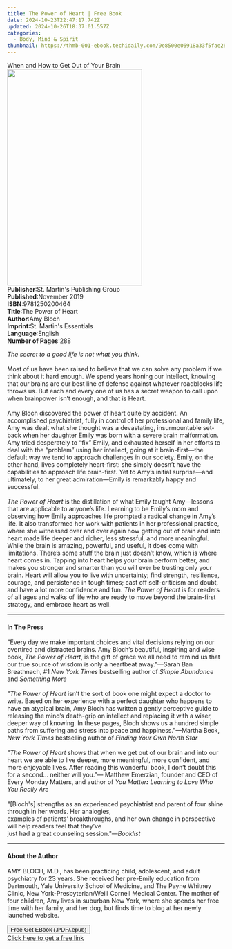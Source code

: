```yaml
---
title: The Power of Heart | Free Book
date: 2024-10-23T22:47:17.742Z
updated: 2024-10-26T18:37:01.557Z
categories:
  - Body, Mind & Spirit
thumbnail: https://thmb-001-ebook.techidaily.com/9e8500e06918a33f5fae28297baaaad5dd0514a27f8b7d4b93f2455287ebccb8.jpg
---
```

<main id="book-container">
  <div class="flex flex-col">
    <div class="book-brief flex-1 py-6 px-4 sm:p-6 md:py-10 md:px-8">
      <!-- brief-->
      <div class="book-brief-main">When and How to Get Out of Your Brain</div>
    </div>
    <div
      class="book-meta-info flex-1 grid gap-4 col-start-1 col-end-3 row-start-1 sm:mb-6 sm:grid-cols-4 lg:gap-6 lg:col-start-2 lg:row-end-6 lg:row-span-6 lg:mb-0"
    >
      <div
        class="book-meta-info-left place-content-center mt-4 p-4 text-sm leading-6 col-start-2 col-span-2 dark:text-slate-400"
      >
        <img
          class="w-full h-500 object-cover rounded-lg sm:h-255 sm:col-span-2 lg:col-span-full"
          src="https://img-001-ebook.techidaily.com/ac965a304127e831ef3a430c7605d8a18d81a1576b121fdc1f5ce7e37b91647a.jpg"
          alt=""
          width="312"
          height="500"
        />
      </div>
      <div
        class="book-meta-info-right mt-2 col-start-1 row-start-2 col-span-3 self-center"
      >
        <!-- meta data  -->
        <div class="flex flex-col px-4 md:px-8">
          <div class="flex-1">
            <strong>Publisher</strong>:<span class="px-2"
              >St. Martin&#39;s Publishing Group</span
            >
          </div>
          <div class="flex-1">
            <strong>Published</strong>:<span class="px-2">November 2019</span>
          </div>
          <div class="flex-1">
            <strong>ISBN</strong>:<span class="px-2">9781250200464</span>
          </div>
          <div class="flex-1">
            <strong>Title</strong>:<span class="px-2">The Power of Heart</span>
          </div>
          <div class="flex-1">
            <strong>Author</strong>:<span class="px-2">Amy Bloch</span>
          </div>
          <div class="flex-1">
            <strong>Imprint</strong>:<span class="px-2"
              >St. Martin&#39;s Essentials</span
            >
          </div>
          <div class="flex-1">
            <strong>Language</strong>:<span class="px-2">English</span>
          </div>
          <div class="flex-1">
            <strong>Number of Pages</strong>:<span class="px-2">288</span>
          </div>
        </div>
      </div>
    </div>
    <div class="book-description flex-1 py-6 px-4 sm:p-6 md:py-10 md:px-8">
      <div class="book-description-main">
        <div accordion-content="" id="description">
          <p>
            <i>The secret to a good life is not what you think.</i><br /><br />
            Most of us have been raised to believe that we can solve any problem
            if we think about it hard enough. We spend years honing our
            intellect, knowing that our brains are our best line of defense
            against whatever roadblocks life throws us. But each and every one
            of us has a secret weapon to call upon when brainpower isn’t enough,
            and that is Heart. <br /><br />Amy Bloch discovered the power of
            heart quite by accident. An accomplished psychiatrist, fully in
            control of her professional and family life, Amy was dealt what she
            thought was a devastating, insurmountable set-back when her daughter
            Emily was born with a severe brain malformation. Amy tried
            desperately to “fix” Emily, and exhausted herself in her efforts to
            deal with the “problem” using her intellect, going at it
            brain-first—the default way we tend to approach challenges in our
            society. Emily, on the other hand, lives completely heart-first: she
            simply doesn’t have the capabilities to approach life brain-first.
            Yet to Amy’s initial surprise—and ultimately, to her great
            admiration—Emily is remarkably happy and successful. <br />
            <i
              ><br />
              The Power of Heart</i
            >
            is the distillation of what Emily taught Amy—lessons that are
            applicable to anyone’s life. Learning to be Emily’s mom and
            observing how Emily approaches life prompted a radical change in
            Amy’s life. It also transformed her work with patients in her
            professional practice, where she witnessed over and over again how
            getting out of brain and into heart made life deeper and richer,
            less stressful, and more meaningful. While the brain is amazing,
            powerful, and useful, it does come with limitations. There’s some
            stuff the brain just doesn’t know, which is where heart comes in.
            Tapping into heart helps your brain perform better, and makes you
            stronger and smarter than you will ever be trusting only your brain.
            Heart will allow you to live with uncertainty; find strength,
            resilience, courage, and persistence in tough times; cast off
            self-criticism and doubt, and have a lot more confidence and fun.
            <i>The Power of Heart</i> is for readers of all ages and walks of
            life who are ready to move beyond the brain-first strategy, and
            embrace heart as well.
          </p>
        </div>
        <div class="accordion-fader"></div>
      </div>
    </div>
    <div class="book-excerpts flex-1 py-6 px-4 sm:p-6 md:py-10 md:px-8">
      <!-- excerpts-->
      <div class="book-excerpts-main">
        <hr />
        <h4 class="placeholder placeholder-heading">
          <span>In The Press</span>
        </h4>
        <p></p>
        <p>
          "Every day we make important choices and vital decisions relying on
          our overtired and distracted brains. Amy Bloch’s beautiful, inspiring
          and wise book, <i>The Power of Heart</i>, is the gift of grace we all
          need to remind us that our true source of wisdom is only a heartbeat
          away."—Sarah Ban Breathnach, #1 <i>New York Times</i> bestselling
          author of <i>Simple Abundance</i> and
          <i>Something More<br /><br /></i>"<i>The Power of Heart</i> isn’t the
          sort of book one might expect a doctor to write. Based on her
          experience with a perfect daughter who happens to have an atypical
          brain, Amy Bloch has written a gently perceptive guide to releasing
          the mind’s death-grip on intellect and replacing it with a wiser,
          deeper way of knowing. In these pages, Bloch shows us a hundred simple
          paths from suffering and stress into peace and happiness."—Martha
          Beck, <i>New York Times</i> bestselling author of
          <i>Finding Your Own North Star <br /><br /></i>"<i
            >The Power of Heart</i
          >
          shows that when we get out of our brain and into our heart we are able
          to live deeper, more meaningful, more confident, and more enjoyable
          lives. After reading this wonderful book, I don’t doubt this for a
          second… neither will you."— Matthew Emerzian, founder and CEO of Every
          Monday Matters, and author of
          <i>You Matter<b>:</b> Learning to Love Who You Really Are</i> <br /><i
            ><br />"</i
          >[Bloch's] strengths as an experienced psychiatrist and parent of four
          shine through in her words. Her analogies,<br />examples of patients’
          breakthroughs, and her own change in perspective will help readers
          feel that they’ve<br />just had a great counseling session."—<i
            >Booklist<br
          /></i>
        </p>
        <p></p>
      </div>
    </div>
    <div class="book-about-author flex-1 py-6 px-4 sm:p-6 md:py-10 md:px-8">
      <!-- about author-->
      <div class="book-main-author-main">
        <hr />
        <h4 class="placeholder placeholder-heading">
          <span>About the Author</span>
        </h4>
        <p>
          AMY BLOCH, M.D., has been practicing child, adolescent, and adult
          psychiatry for 23 years. She received her pre-Emily education from
          Dartmouth, Yale University School of Medicine, and The Payne Whitney
          Clinic, New York-Presbyterian/Weill Cornell Medical Center. The mother
          of four children, Amy lives in suburban New York, where she spends her
          free time with her family, and her dog, but finds time to blog at her
          newly launched website.
        </p>
      </div>
    </div>
    <div class="book-free-get flex-1 py-6 px-4 sm:p-6 md:py-10 md:px-8">
      <button
        id="btn-free-get"
        class="bg-blue-500 hover:bg-blue-700 text-white font-bold py-2 px-4 rounded"
      >
        Free Get EBook (.PDF/.epub)
      </button>
      <div id="countdown-display" class="px-2 text-lg mt-2"></div>
      <a
        id="free-link"
        class="hidden bg-blue-500 hover:bg-blue-700 text-white font-bold py-2 px-4 rounded"
        href="https://www.ebooks.com/en-us/book/209625088/the-power-of-heart/amy-bloch/"
        target="_blank"
        >Click here to get a free link</a
      >
    </div>
    <script>
      let countdownTime = 0;
      let countdownInterval = null;
      document
        .getElementById('btn-free-get')
        .addEventListener('click', startCountdown);
      function startCountdown() {
        countdownTime = new Date().getTime() + 60000 * 3;
        countdownInterval = setInterval(updateCountdown, 1000);
        document.getElementById('btn-free-get').disabled = true;
        document
          .getElementById('btn-free-get')
          .classList.add('bg-gray-500', 'cursor-not-allowed');
      }
      function updateCountdown() {
        let currentTime = new Date().getTime();
        let timeLeft = countdownTime - currentTime;
        let secondsLeft = Math.floor(timeLeft / 1000);
        document.getElementById('countdown-display').innerHTML =
          `Remaining time: ${secondsLeft} seconds.`;
        if (secondsLeft <= 0) {
          clearInterval(countdownInterval);
          document.getElementById('btn-free-get').classList.add('hidden');
          document.getElementById('free-link').classList.remove('hidden');
          document.getElementById('countdown-display').innerHTML = '';
        }
      }
    </script>
  </div>
</main>

<ins class="adsbygoogle"
      style="display:block"
      data-ad-client="ca-pub-7571918770474297"
      data-ad-slot="8358498916"
      data-ad-format="auto"
      data-full-width-responsive="true"></ins>
    